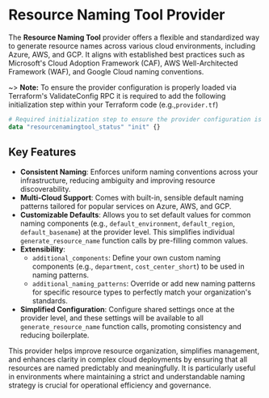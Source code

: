 # Resource Naming Tool Provider

The **Resource Naming Tool** provider offers a flexible and standardized way to generate resource names across various cloud environments, including Azure, AWS, and GCP. It aligns with established best practices such as Microsoft's Cloud Adoption Framework (CAF), AWS Well-Architected Framework (WAF), and Google Cloud naming conventions.

~> **Note:** To ensure the provider configuration is properly loaded via Terraform's ValidateConfig RPC it is required to add the following initialization step within your Terraform code (e.g.,`provider.tf`)  
```terraform
# Required initialization step to ensure the provider configuration is loaded during the ValidateConfig RPC
data "resourcenamingtool_status" "init" {}
```

## Key Features

*   **Consistent Naming**: Enforces uniform naming conventions across your infrastructure, reducing ambiguity and improving resource discoverability.
*   **Multi-Cloud Support**: Comes with built-in, sensible default naming patterns tailored for popular services on Azure, AWS, and GCP.
*   **Customizable Defaults**: Allows you to set default values for common naming components (e.g., `default_environment`, `default_region`, `default_basename`) at the provider level. This simplifies individual `generate_resource_name` function calls by pre-filling common values.
*   **Extensibility**:
    *   `additional_components`: Define your own custom naming components (e.g., `department`, `cost_center_short`) to be used in naming patterns.
    *   `additional_naming_patterns`: Override or add new naming patterns for specific resource types to perfectly match your organization's standards.
*   **Simplified Configuration**: Configure shared settings once at the provider level, and these settings will be available to all `generate_resource_name` function calls, promoting consistency and reducing boilerplate.

This provider helps improve resource organization, simplifies management, and enhances clarity in complex cloud deployments by ensuring that all resources are named predictably and meaningfully. It is particularly useful in environments where maintaining a strict and understandable naming strategy is crucial for operational efficiency and governance.
